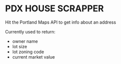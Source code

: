 # PDX HOUSE SCRAPPER

Hit the Portland Maps API to get info about an address

Currently used to return:
- owner name
- lot size
- lot zoning code
- current market value
